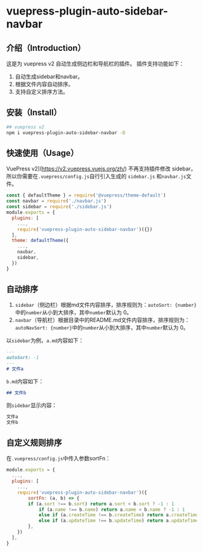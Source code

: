 # vuepress-plugin-auto-sidebar-navbar
## 介绍（Introduction）
这是为 vuepress v2 自动生成侧边栏和导航栏的插件。 插件支持功能如下：

1. 自动生成sidebar和navbar。
2. 根据文件内容自动排序。
3. 支持自定义排序方法。

## 安装（Install）

```bash
## vuepress v2
npm i vuepress-plugin-auto-sidebar-navbar -D
```
## 快速使用（Usage）

VuePress v2](https://v2.vuepress.vuejs.org/zh/) 不再支持插件修改 sidebar，所以你需要在`.vuepress/config.js`自行引入生成的 `sidebar.js` 和`navbar.js`文件。

```js
const { defaultTheme } = require('@vuepress/theme-default')
const navbar = require('./navbar.js')
const sidebar = require('./sidebar.js')
module.exports = {
  plugins: [
    ...,
    require('vuepress-plugin-auto-sidebar-navbar')({})
  ],
  theme: defaultTheme({
    ...,
    navbar, 
    sidebar, 
  })
}
```
## 自动排序

1. `sidebar`（侧边栏）根据md文件内容排序，排序规则为：`autoSort: {number}`中的`number`从小到大排序，其中`number`默认为 0。
2. `navbar`（导航栏）根据目录中的README.md文件内容排序，排序规则为：`autoNavSort: {number}`中的`number`从小到大排序，其中`number`默认为 0。

以`sidebar`为例，`a.md`内容如下：

```md
---
autoSort: -1
---
# 文件a
```

`b.md`内容如下：

```md
## 文件b
```

则`sidebar`显示内容：

```html
文件a
文件b
```

## 自定义规则排序

在`.vuepress/config.js`中传入参数sortFn：

```js
module.exports = {
  ...,
  plugins: [
    ...,
  	require('vuepress-plugin-auto-sidebar-navbar')({
  		sortFn: (a, b) => {
  		if (a.sort !== b.sort) return a.sort < b.sort ? -1 : 1
        	if (a.name !== b.name) return a.name < b.name ? -1 : 1
        	else if (a.createTime !== b.createTime) return a.createTime < b.createTime ? -1 : 1
        	else if (a.updateTime !== b.updateTime) return a.updateTime < b.updateTime ? -1 : 1
		},
	})
  ],
}
```

